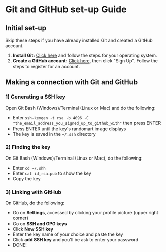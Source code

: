 # Git and GitHub set-up Guide
## Initial set-up
Skip these steps if you have already installed Git and created a GitHub account.
1. **Install Git:** [Click here](https://git-scm.com/book/en/v2/Getting-Started-Installing-Git) and follow the steps for your operating system.
2. **Create a GitHub account:** [Click here](https://github.com/), then click "Sign Up". Follow the steps to register for an account.

## Making a connection with Git and GitHub
### 1) Generating a SSH key
Open Git Bash (Windows)/Terminal (Linux or Mac) and do the following:
* Enter ```ssh-keygen -t rsa -b 4096 -C "the_email_address_you_signed_up_to_github_with"``` then press ENTER
* Press ENTER until the key's randomart image displays
* The key is saved in the ```~/.ssh``` directory

### 2) Finding the key
On Git Bash (Windows)/Terminal (Linux or Mac), do the following:
* Enter ```cd ~/.shh```
* Enter ```cat id_rsa.pub``` to show the key
* Copy the key

### 3) Linking with GitHub
On GitHub, do the following:
* Go on **Settings**, accessed by clicking your profile picture (upper right corner)
* Go on **SSH and GPG keys**
* Click **New SSH key**
* Enter the key name of your choice and paste the key
* Click **add SSH key** and you'll be ask to enter your password
* DONE!
